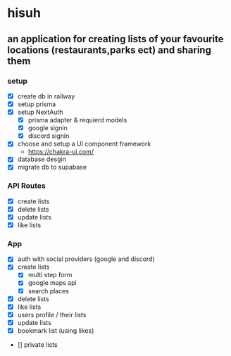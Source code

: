 # hisuh

## an application for creating lists of your favourite locations (restaurants,parks ect) and sharing them

### setup

- [x] create db in railway
- [x] setup prisma
- [x] setup NextAuth
  - [x] prisma adapter & requierd models
  - [x] google signin
  - [x] discord signin
- [x] choose and setup a UI component framework
  - https://chakra-ui.com/
- [x] database desgin
- [x] migrate db to supabase

### API Routes

- [x] create lists
- [x] delete lists
- [x] update lists
- [x] like lists

### App

- [x] auth with social providers (google and discord)
- [x] create lists
  - [x] multi step form
  - [x] google maps api
  - [x] search places
- [x] delete lists
- [x] like lists
- [x] users profile / their lists
- [x] update lists
- [x] bookmark list (using likes)
- [] private lists
